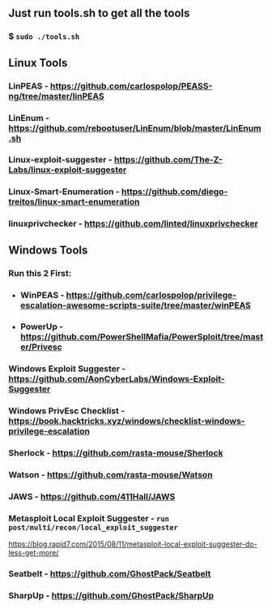 ## Just run tools.sh to get all the tools

### $ `sudo ./tools.sh`

## Linux Tools

### LinPEAS - https://github.com/carlospolop/PEASS-ng/tree/master/linPEAS
### LinEnum - https://github.com/rebootuser/LinEnum/blob/master/LinEnum.sh
### Linux-exploit-suggester - https://github.com/The-Z-Labs/linux-exploit-suggester
### Linux-Smart-Enumeration - https://github.com/diego-treitos/linux-smart-enumeration
### linuxprivchecker - https://github.com/linted/linuxprivchecker

## Windows Tools

### Run this 2 First: 

- ### WinPEAS - https://github.com/carlospolop/privilege-escalation-awesome-scripts-suite/tree/master/winPEAS

- ### PowerUp - https://github.com/PowerShellMafia/PowerSploit/tree/master/Privesc

### Windows Exploit Suggester - https://github.com/AonCyberLabs/Windows-Exploit-Suggester

### Windows PrivEsc Checklist - https://book.hacktricks.xyz/windows/checklist-windows-privilege-escalation

### Sherlock - https://github.com/rasta-mouse/Sherlock

### Watson - https://github.com/rasta-mouse/Watson

### JAWS - https://github.com/411Hall/JAWS

### Metasploit Local Exploit Suggester - `run post/multi/recon/local_exploit_suggester`

https://blog.rapid7.com/2015/08/11/metasploit-local-exploit-suggester-do-less-get-more/

### Seatbelt - https://github.com/GhostPack/Seatbelt

### SharpUp - https://github.com/GhostPack/SharpUp
